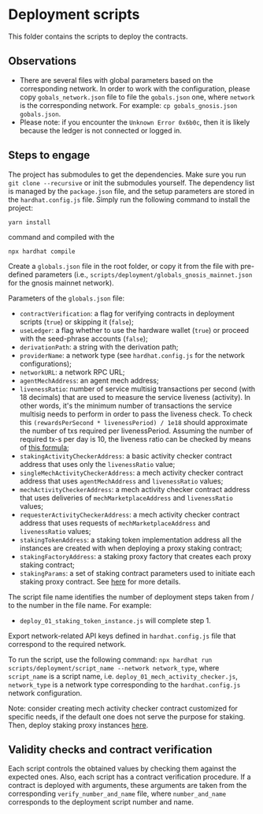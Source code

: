 # Deployment scripts

This folder contains the scripts to deploy the contracts.

## Observations
- There are several files with global parameters based on the corresponding network. In order to work with the configuration, please copy `gobals_network.json` file to file the `gobals.json` one, where `network` is the corresponding network. For example: `cp gobals_gnosis.json gobals.json`.
- Please note: if you encounter the `Unknown Error 0x6b0c`, then it is likely because the ledger is not connected or logged in.

## Steps to engage
The project has submodules to get the dependencies. Make sure you run `git clone --recursive` or init the submodules yourself.
The dependency list is managed by the `package.json` file, and the setup parameters are stored in the `hardhat.config.js` file.
Simply run the following command to install the project:
```
yarn install
```
command and compiled with the
```
npx hardhat compile
```

Create a `globals.json` file in the root folder, or copy it from the file with pre-defined parameters (i.e., `scripts/deployment/globals_gnosis_mainnet.json` for the gnosis mainnet network).

Parameters of the `globals.json` file:
- `contractVerification`: a flag for verifying contracts in deployment scripts (`true`) or skipping it (`false`);
- `useLedger`: a flag whether to use the hardware wallet (`true`) or proceed with the seed-phrase accounts (`false`);
- `derivationPath`: a string with the derivation path;
- `providerName`: a network type (see `hardhat.config.js` for the network configurations);
- `networkURL`: a network RPC URL;
- `agentMechAddress`: an agent mech address;
- `livenessRatio`: number of service multisig transactions per second (with 18 decimals) that are used to measure the service
    liveness (activity). In other words, it's the minimum number of transactions the service multisig needs to perform in order
    to pass the liveness check. To check this `(rewardsPerSecond * livenessPeriod) / 1e18` should approximate the number of txs required per livenessPeriod.
    Assuming the number of required tx-s per day is 10, the liveness ratio can be checked by means of [this formula](https://www.wolframalpha.com/input?i=%28115740740740740+*+60+*+60+*+24%29+%2F+10%5E18);
- `stakingActivityCheckerAddress`: a basic activity checker contract address that uses only the `livenessRatio` value;
- `singleMechActivityCheckerAddress`: a mech activity checker contract address that uses `agentMechAddress` and `livenessRatio` values;
- `mechActivityCheckerAddress`: a mech activity checker contract address that uses deliveries of `mechMarketplaceAddress` and `livenessRatio` values;
- `requesterActivityCheckerAddress`: a mech activity checker contract address that uses requests of `mechMarketplaceAddress` and `livenessRatio` values;
- `stakingTokenAddress`: a staking token implementation address all the instances are created with when deploying a proxy staking contract;
- `stakingFactoryAddress`: a staking proxy factory that creates each proxy staking contract;
- `stakingParams`: a set of staking contract parameters used to initiate each staking proxy contract. See [here](https://github.com/valory-xyz/autonolas-registries/blob/main/docs/StakingSmartContracts.pdf) for more details.

The script file name identifies the number of deployment steps taken from / to the number in the file name. For example:
- `deploy_01_staking_token_instance.js` will complete step 1.

Export network-related API keys defined in `hardhat.config.js` file that correspond to the required network.

To run the script, use the following command:
`npx hardhat run scripts/deployment/script_name --network network_type`,
where `script_name` is a script name, i.e. `deploy_01_mech_activity_checker.js`, `network_type` is a network type corresponding to the `hardhat.config.js` network configuration.

Note: consider creating mech activity checker contract customized for specific needs, if the default one does not serve
the purpose for staking. Then, deploy staking proxy instances [here](https://launch.olas.network/).

## Validity checks and contract verification
Each script controls the obtained values by checking them against the expected ones. Also, each script has a contract verification procedure.
If a contract is deployed with arguments, these arguments are taken from the corresponding `verify_number_and_name` file, where `number_and_name` corresponds to the deployment script number and name.
